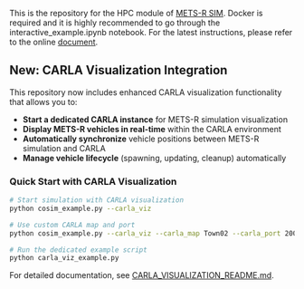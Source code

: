 This is the repository for the HPC module of [METS-R SIM](https://github.com/umnilab/METS-R_SIM). Docker is required and it is highly recommended to go through the interactive_example.ipynb notebook. For the latest instructions, please refer to the online [document](https://umnilab.github.io/METS-R_doc).

## New: CARLA Visualization Integration

This repository now includes enhanced CARLA visualization functionality that allows you to:

- **Start a dedicated CARLA instance** for METS-R simulation visualization
- **Display METS-R vehicles in real-time** within the CARLA environment
- **Automatically synchronize** vehicle positions between METS-R simulation and CARLA
- **Manage vehicle lifecycle** (spawning, updating, cleanup) automatically

### Quick Start with CARLA Visualization

```bash
# Start simulation with CARLA visualization
python cosim_example.py --carla_viz

# Use custom CARLA map and port
python cosim_example.py --carla_viz --carla_map Town02 --carla_port 2001

# Run the dedicated example script
python carla_viz_example.py
```

For detailed documentation, see [CARLA_VISUALIZATION_README.md](CARLA_VISUALIZATION_README.md).
